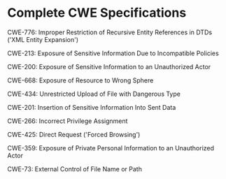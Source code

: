 

# Complete CWE Specifications

CWE-776: Improper Restriction of Recursive Entity References in DTDs ('XML Entity Expansion')

CWE-213: Exposure of Sensitive Information Due to Incompatible Policies

CWE-200: Exposure of Sensitive Information to an Unauthorized Actor

CWE-668: Exposure of Resource to Wrong Sphere

CWE-434: Unrestricted Upload of File with Dangerous Type

CWE-201: Insertion of Sensitive Information Into Sent Data

CWE-266: Incorrect Privilege Assignment

CWE-425: Direct Request ('Forced Browsing')

CWE-359: Exposure of Private Personal Information to an Unauthorized Actor

CWE-73: External Control of File Name or Path